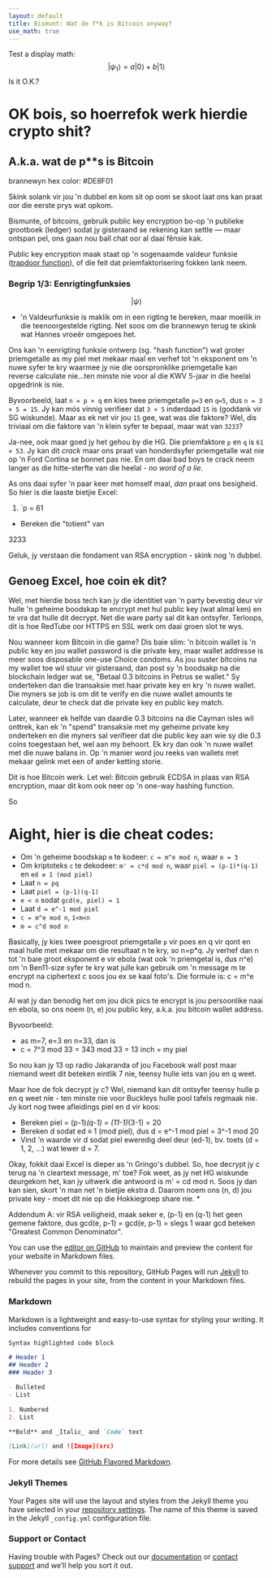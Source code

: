 ```yaml
---
layout: default
title: Bismunt: Wat de f*k is Bitcoin anyway?
use_math: true
---
```


Test a display math:
$$
   |\psi_1\rangle = a|0\rangle + b|1\rangle
$$
Is it O.K.?


# OK bois, so hoerrefok werk hierdie crypto shit?

## A.k.a. wat de p**s is Bitcoin

brannewyn hex color: #DE8F01

Skink solank vir jou 'n dubbel en kom sit op oom se skoot laat ons kan praat oor die eerste prys wat opkom.

Bismunte, of bitcoins, gebruik public key encryption bo-op 'n publieke grootboek (ledger) sodat jy gisteraand se rekening kan settle &mdash; maar ontspan pel, ons gaan nou ball chat oor al daai fênsie kak.

Public key encryption maak staat op 'n sogenaamde valdeur funksie ([trapdoor function](https://en.wikipedia.org/wiki/Trapdoor_function)), of die feit dat priemfaktorisering fokken lank neem.

### Begrip 1/3: Eenrigtingfunksies 

$$|\psi\rangle$$

 - 'n Valdeurfunksie is maklik om in een rigting te bereken, maar moeilik in die teenoorgestelde rigting. Net soos om die brannewyn terug te skink wat Hannes vroeër omgepoes het.

Ons kan 'n eenrigting funksie ontwerp (sg. "hash function") wat groter priemgetalle as my piel met mekaar maal en verhef tot 'n eksponent om 'n nuwe syfer te kry waarmee jy nie die oorspronklike priemgetalle kan reverse calculate nie...ten minste nie voor al die KWV 5-jaar in die heelal opgedrink is nie.

Byvoorbeeld, laat `n = p × q` en kies twee priemgetalle `p=3` en `q=5`, dus `n = 3 × 5 = 15`. Jy kan mós vinnig verifieer dat `3 × 5` inderdaad `15` is (goddank vir SG wiskunde). Maar as ek net vir jou `15` gee, wat was die faktore? Wel, dis triviaal om die faktore van 'n klein syfer te bepaal, maar wat van `3233`?

Ja-nee, ook maar goed jy het gehou by die HG. Die priemfaktore `p` en `q` is `61 × 53`. Jy kan dit *crack* maar ons praat van honderdsyfer priemgetalle wat nie op 'n Ford Cortina se bonnet pas nie. En om daai bad boys te crack neem langer as die hitte-sterfte van die heelal - *no word of a lie*.

As ons daai syfer 'n paar keer met homself maal, *dan* praat ons besigheid. So hier is die laaste bietjie Excel:

 1. `p = 61
 - Bereken die "totient" van 

3233


Geluk, jy verstaan die fondament van RSA encryption - skink nog 'n dubbel.

## Genoeg Excel, hoe coin ek dit?

Wel, met hierdie boss tech kan jy die identitiet van 'n party bevestig deur vir hulle 'n geheime boodskap te encrypt met hul public key (wat almal ken) en te vra dat hulle dit decrypt. Net die ware party sal dit kan ontsyfer. Terloops, dit is hoe RedTube oor HTTPS en SSL werk om daai groen slot te wys.

Nou wanneer kom Bitcoin in die game? Dis baie slim: 'n bitcoin wallet is 'n public key en jou wallet password is die private key, maar wallet addresse is meer soos disposable one-use Choice condoms. As jou suster bitcoins na my wallet toe wil stuur vir gisteraand, dan post sy 'n boodsakp na die blockchain ledger wat se, "Betaal 0.3 bitcoins in Petrus se wallet." Sy onderteken dan die transaksie met haar private key en kry 'n nuwe wallet. Die myners se job is om dit te verify en die nuwe wallet amounts te calculate, deur te check dat die private key en public key match.

Later, wanneer ek helfde van daardie 0.3 bitcoins na die Cayman isles wil onttrek, kan ek 'n "spend" transaksie met my geheime private key onderteken en die myners sal verifieer dat die public key aan wie sy die 0.3 coins toegestaan het, wel aan my behoort. Ek kry dan ook 'n nuwe wallet met die nuwe balans in. Op 'n manier word jou reeks van wallets met mekaar gelink met een of ander ketting storie.

Dit is hoe Bitcoin werk. Let wel: Bitcoin gebruik ECDSA in plaas van RSA encryption, maar dit kom ook neer op 'n one-way hashing function.

So 

# Aight, hier is die cheat codes:

 - Om 'n geheime boodskap `m` te kodeer: `c = m^e mod n`, waar `e = 3`
 - Om kriptoteks `c` te dekodeer: `m' = c*d mod n`, waar `piel = (p-1)*(q-1)` en `ed ≡ 1 (mod piel)`
- Laat `n = pq`
- Laat `piel = (p-1)(q-1)`
 - `e < n` sodat `gcd(e, piel) = 1`
 - Laat `d = e^-1 mod piel`
 - `c = m^e mod n`, `1<m<n`
 - `m = c^d mod n`

Basically, jy kies twee poesgroot priemgetalle `p` vir poes en q vir qont en maal hulle met mekaar om die resultaat n te kry, so n=p*q. Jy verhef dan n tot 'n baie groot eksponent e vir ebola (wat ook 'n priemgetal is, dus n^e) om 'n Ben11-size syfer te kry wat julle kan gebruik om 'n message m te encrypt na ciphertext c soos jou ex se kaal foto's. Die formule is: c = m^e mod n.

Al wat jy dan benodig het om jou dick pics te encrypt is jou persoonlike naai en ebola, so ons noem (n, e) jou public key, a.k.a. jou bitcoin wallet address.

Byvoorbeeld:

 - as m=7, e=3 en n=33, dan is
 - c = 7^3 mod 33 = 343 mod 33 = 13 inch = my piel

So nou kan jy 13 op radio Jakaranda of jou Facebook wall post maar niemand weet dit beteken eintlik 7 nie, teensy hulle iets van jou en q weet.

Maar hoe de fok decrypt jy c? Wel, niemand kan dit ontsyfer teensy hulle p en q weet nie - ten minste nie voor Buckleys hulle pool tafels regmaak nie. Jy kort nog twee afleidings piel en d vir koos:

 - Bereken piel = (p-1)*(q-1) = (11-1)*(3-1) = 20
 - Bereken d sodat ed ≡ 1 (mod piel), dus d = e^-1 mod piel = 3^-1 mod 20
 - Vind 'n waarde vir d sodat piel eweredig deel deur (ed-1), bv. toets (d = 1, 2, ...) wat lewer d = 7. 
 
Okay, fokkit daai Excel is dieper as 'n Gringo's dubbel. So, hoe decrypt jy c terug na 'n cleartext message, m' toe? Fok weet, as jy net HG wiskunde deurgekom het, kan jy uitwerk die antwoord is m' = cd mod n. Soos jy dan kan sien, skort 'n man net 'n bietjie ekstra d. Daarom noem ons (n, d) jou private key - moet dit nie op die Hokkiegroep share nie.
 *
 

Addendum A: vir RSA veiligheid, maak seker e, (p-1) en (q-1) het geen gemene faktore, dus gcd(e, p-1) = gcd(e, p-1) = slegs 1 waar gcd beteken "Greatest Common Denominator".

You can use the [editor on GitHub](https://github.com/theronic/bismunt/edit/master/README.md) to maintain and preview the content for your website in Markdown files.

Whenever you commit to this repository, GitHub Pages will run [Jekyll](https://jekyllrb.com/) to rebuild the pages in your site, from the content in your Markdown files.

### Markdown

Markdown is a lightweight and easy-to-use syntax for styling your writing. It includes conventions for

```markdown
Syntax highlighted code block

# Header 1
## Header 2
### Header 3

- Bulleted
- List

1. Numbered
2. List

**Bold** and _Italic_ and `Code` text

[Link](url) and ![Image](src)
```

For more details see [GitHub Flavored Markdown](https://guides.github.com/features/mastering-markdown/).

### Jekyll Themes

Your Pages site will use the layout and styles from the Jekyll theme you have selected in your [repository settings](https://github.com/theronic/bismunt/settings). The name of this theme is saved in the Jekyll `_config.yml` configuration file.

### Support or Contact

Having trouble with Pages? Check out our [documentation](https://help.github.com/categories/github-pages-basics/) or [contact support](https://github.com/contact) and we’ll help you sort it out.
